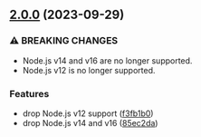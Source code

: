 ## [2.0.0](https://github.com/kenany/coth/compare/1.0.0...2.0.0) (2023-09-29)


### ⚠ BREAKING CHANGES

* Node.js v14 and v16 are no longer supported.
* Node.js v12 is no longer supported.

### Features

* drop Node.js v12 support ([f3fb1b0](https://github.com/kenany/coth/commit/f3fb1b099ffeaa4c77689e7bb24a3eca3c074690))
* drop Node.js v14 and v16 ([85ec2da](https://github.com/kenany/coth/commit/85ec2dada58c49561eb2d12076d4c35944c58227))
